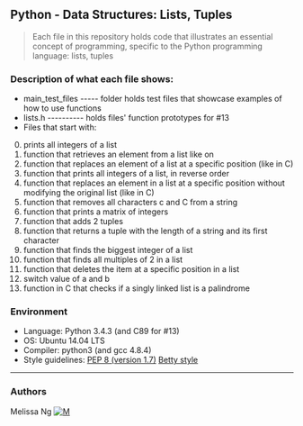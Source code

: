 ## Python - Data Structures: Lists, Tuples
> Each file in this repository holds code that illustrates an essential concept of programming,
> specific to the Python programming language:
> lists, tuples

### Description of what each file shows:
* main_test_files ----- folder holds test files that showcase examples of how to use functions
* lists.h ---------- holds files' function prototypes for #13
* Files that start with:
0. prints all integers of a list
1. function that retrieves an element from a list like on
2. function that replaces an element of a list at a specific position (like in C)
3. function that prints all integers of a list, in reverse order
4. function that replaces an element in a list at a specific position without modifying the original list (like in C)
5. function that removes all characters c and C from a string
6. function that prints a matrix of integers
7. function that adds 2 tuples
8. function that returns a tuple with the length of a string and its first character
9. function that finds the biggest integer of a list
10. function that finds all multiples of 2 in a list
11. function that deletes the item at a specific position in a list
12. switch value of a and b
13. function in C that checks if a singly linked list is a palindrome

### Environment
* Language: Python 3.4.3 (and C89 for #13)
* OS: Ubuntu 14.04 LTS
* Compiler: python3 (and gcc 4.8.4)
* Style guidelines: [PEP 8 (version 1.7)](https://www.python.org/dev/peps/pep-0008/) [Betty style](https://github.com/holbertonschool/Betty/wiki)
---
### Authors
Melissa Ng [![M](https://upload.wikimedia.org/wikipedia/fr/thumb/c/c8/Twitter_Bird.svg/30px-Twitter_Bird.svg.png)](https://twitter.com/MelissaNg__)

